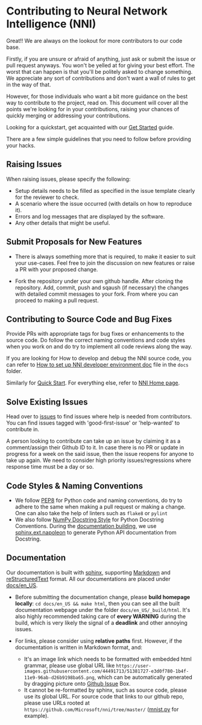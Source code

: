 # Contributing to Neural Network Intelligence (NNI)

Great!! We are always on the lookout for more contributors to our code base.

Firstly, if you are unsure or afraid of anything, just ask or submit the issue or pull request anyways. You won't be yelled at for giving your best effort. The worst that can happen is that you'll be politely asked to change something. We appreciate any sort of contributions and don't want a wall of rules to get in the way of that.

However, for those individuals who want a bit more guidance on the best way to contribute to the project, read on. This document will cover all the points we're looking for in your contributions, raising your chances of quickly merging or addressing your contributions.

Looking for a quickstart, get acquainted with our [Get Started](./QuickStart.md) guide.

There are a few simple guidelines that you need to follow before providing your hacks.

## Raising Issues

When raising issues, please specify the following:
- Setup details needs to be filled as specified in the issue template clearly for the reviewer to check.
- A scenario where the issue occurred (with details on how to reproduce it).
- Errors and log messages that are displayed by the software.
- Any other details that might be useful.

## Submit Proposals for New Features

- There is always something more that is required, to make it easier to suit your use-cases. Feel free to join the discussion on new features or raise a PR with your proposed change.

- Fork the repository under your own github handle. After cloning the repository. Add, commit, push and sqaush (if necessary) the changes with detailed commit messages to your fork. From where you can proceed to making a pull request.

## Contributing to Source Code and Bug Fixes

Provide PRs with appropriate tags for bug fixes or enhancements to the source code. Do follow the correct naming conventions and code styles when you work on and do try to implement all code reviews along the way.

If you are looking for How to develop and debug the NNI source code, you can refer to [How to set up NNI developer environment doc](./SetupNNIDeveloperEnvironment.md) file in the `docs` folder.

Similarly for [Quick Start](QuickStart.md). For everything else, refer to [NNI Home page](http://nni.readthedocs.io).

## Solve Existing Issues
Head over to [issues](https://github.com/Microsoft/nni/issues) to find issues where help is needed from contributors. You can find issues tagged with 'good-first-issue' or 'help-wanted' to contribute in.

A person looking to contribute can take up an issue by claiming it as a comment/assign their Github ID to it. In case there is no PR or update in progress for a week on the said issue, then the issue reopens for anyone to take up again. We need to consider high priority issues/regressions where response time must be a day or so.

## Code Styles & Naming Conventions
* We follow [PEP8](https://www.python.org/dev/peps/pep-0008/) for Python code and naming conventions, do try to adhere to the same when making a pull request or making a change. One can also take the help of linters such as `flake8` or `pylint`
* We also follow [NumPy Docstring Style](https://www.sphinx-doc.org/en/master/usage/extensions/example_numpy.html#example-numpy) for Python Docstring Conventions. During the [documentation building](CONTRIBUTING.md#documentation), we use [sphinx.ext.napoleon](https://www.sphinx-doc.org/en/master/usage/extensions/napoleon.html) to generate Python API documentation from Docstring.

## Documentation
Our documentation is built with [sphinx](http://sphinx-doc.org/), supporting [Markdown](https://guides.github.com/features/mastering-markdown/) and [reStructuredText](http://www.sphinx-doc.org/en/master/usage/restructuredtext/basics.html) format. All our documentations are placed under [docs/en_US](https://github.com/Microsoft/nni/tree/master/docs).

* Before submitting the documentation change, please __build homepage locally__: `cd docs/en_US && make html`, then you can see all the built documentation webpage under the folder `docs/en_US/_build/html`. It's also highly recommended taking care of __every WARNING__ during the build, which is very likely the signal of a __deadlink__ and other annoying issues.

* For links, please consider using __relative paths__ first. However, if the documentation is written in Markdown format, and:
    * It's an image link which needs to be formatted with embedded html grammar, please use global URL like `https://user-images.githubusercontent.com/44491713/51381727-e3d0f780-1b4f-11e9-96ab-d26b9198ba65.png`, which can be automatically generated by dragging picture onto [Github Issue](https://github.com/Microsoft/nni/issues/new) Box.
    * It cannot be re-formatted by sphinx, such as source code, please use its global URL. For source code that links to our github repo, please use URLs rooted at `https://github.com/Microsoft/nni/tree/master/` ([mnist.py](https://github.com/Microsoft/nni/blob/master/examples/trials/mnist/mnist.py) for example).